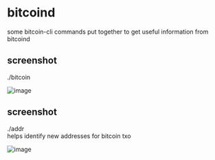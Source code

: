 # bitcoind
some bitcoin-cli commands put together to get useful information from bitcoind

## screenshot
./bitcoin

![image](https://user-images.githubusercontent.com/37476191/58383359-c26f9480-7fa3-11e9-8dd4-d7abecd3449d.png)


## screenshot
./addr\
helps identify new addresses for bitcoin txo

![image](https://user-images.githubusercontent.com/37476191/58363664-d9b06400-7e75-11e9-9948-277baebd2900.png)


